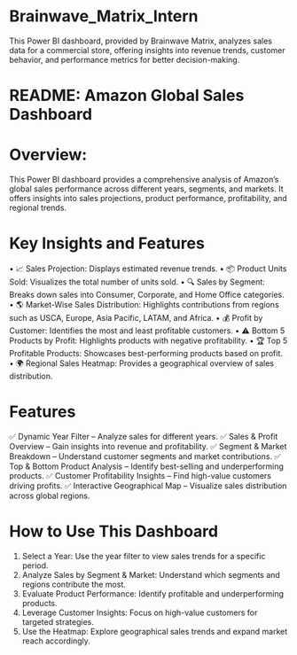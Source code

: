 # Brainwave_Matrix_Intern
This Power BI dashboard, provided by Brainwave Matrix, analyzes sales data for a commercial store, offering insights into revenue trends, customer behavior, and performance metrics for better decision-making.





# README: Amazon Global Sales Dashboard
# Overview:
This Power BI dashboard provides a comprehensive analysis of Amazon’s global sales performance across different years, segments, and markets. It offers insights into sales projections, product performance, profitability, and regional trends.
# Key Insights and Features
•	📈 Sales Projection: Displays estimated revenue trends.
•	📦 Product Units Sold: Visualizes the total number of units sold.
•	🔍 Sales by Segment: Breaks down sales into Consumer, Corporate, and Home Office categories.
•	🌎 Market-Wise Sales Distribution: Highlights contributions from regions such as USCA, Europe, Asia Pacific, LATAM, and Africa.
•	💰 Profit by Customer: Identifies the most and least profitable customers.
•	⚠ Bottom 5 Products by Profit: Highlights products with negative profitability.
•	🏆 Top 5 Profitable Products: Showcases best-performing products based on profit.
•	🌍 Regional Sales Heatmap: Provides a geographical overview of sales distribution.
# Features
✅ Dynamic Year Filter – Analyze sales for different years.
✅ Sales & Profit Overview – Gain insights into revenue and profitability.
✅ Segment & Market Breakdown – Understand customer segments and market contributions.
✅ Top & Bottom Product Analysis – Identify best-selling and underperforming products.
✅ Customer Profitability Insights – Find high-value customers driving profits.
✅ Interactive Geographical Map – Visualize sales distribution across global regions.
# How to Use This Dashboard
1.	Select a Year: Use the year filter to view sales trends for a specific period.
2.	Analyze Sales by Segment & Market: Understand which segments and regions contribute the most.
3.	Evaluate Product Performance: Identify profitable and underperforming products.
4.	Leverage Customer Insights: Focus on high-value customers for targeted strategies.
5.	Use the Heatmap: Explore geographical sales trends and expand market reach accordingly.
